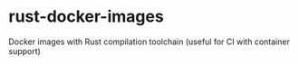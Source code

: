 # rust-docker-images
Docker images with Rust compilation toolchain (useful for CI with container support)
